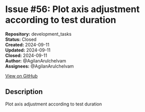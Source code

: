 # Issue #56: Plot axis adjustment according to test duration

**Repository:** development_tasks  
**Status:** Closed  
**Created:** 2024-09-11  
**Updated:** 2024-09-11  
**Closed:** 2024-09-11  
**Author:** @AgilanArulchelvam  
**Assignees:** @AgilanArulchelvam  

[View on GitHub](https://github.com/Simtestlab/development_tasks/issues/56)

## Description

Plot axis adjustment according to test duration 
